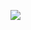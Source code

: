 [![](https://raw.githubusercontent.com/bschlangaul-sammlung/logo-grafiken/main/Logo-und-Titel.png)](https://github.com/bschlangaul-sammlung)
